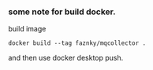 ### some note for build docker.
build image
```commandline
docker build --tag faznky/mqcollector .
```
and then use docker desktop push.